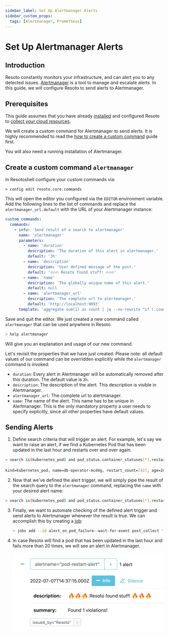 ```yaml
---
sidebar_label: Set Up Alertmanager Alerts
sidebar_custom_props:
  tags: [Alertmanager, Prometheus]
---
```


# Set Up Alertmanager Alerts

## Introduction

Resoto constantly monitors your infrastructure, and can alert you to any detected issues. [Alertmanager](https://prometheus.io/docs/alerting/latest/alertmanager/) is a tool to manage and escalate alerts. In this guide, we will configure Resoto to send alerts to Alertmanager.

## Prerequisites

This guide assumes that you have already [installed](../../getting-started/installation/index.md) and configured Resoto to [collect your cloud resources](../../getting-started/configuration/cloud-providers/index.md).

We will create a custom command for Alertmanager to send alerts. It is highly recommended to read the [how to create a custom command](../automation/create-a-custom-command) guide first.

You will also need a running installation of Alertmanager.

## Create a custom command `alertmanager`

In Resotoshell configure your custom commands via:

```shell
> config edit resoto.core.commands
```

This will open the editor you configured via the `EDITOR` environment variable. Add the following lines to the list of commands and replace the `alertmanager_url.default` with the URL of your Alertmanager instance:

```yaml
custom_commands:
  commands:
    - info: 'Send result of a search to alertmanager'
      name: 'alertmanager'
      parameters:
        - name: 'duration'
          description: 'The duration of this alert in alertmanager.'
          default: '3h'
        - name: 'description'
          description: 'User defined message of the post.'
          default: '🔥🔥🔥 Resoto found stuff! 🔥🔥🔥'
        - name: 'name'
          description: 'The globally unique name of this alert.'
          default: null
        - name: 'alertmanager_url'
          description: 'The complete url to alertmanager.'
          default: 'http://localhost:9093'
      template: 'aggregate sum(1) as count | jq --no-rewrite "if (.count // 0)==0 then [] else [.count | tostring] end" | flatten | jq --no-rewrite [{status: "firing", labels: {alertname: "{{name}}", issued_by: "Resoto"}, annotations: {summary: ("Found "+.+ " violations!"), "description": "{{description}}"}{{#duration}}, startAt:"{{now}}", endsAt:"{{duration.from_now}}"{{/duration}}}] | http POST {{alertmanager_url}}/api/v1/alerts'
```

Save and quit the editor. We just created a new command called `alertmanager` that can be used anywhere in Resoto.

```bash
> help alertmanager
```

Will give you an explanation and usage of our new command.

Let's revisit the properties that we have just created. Please note: all default values of our command can be overridden explicitly while the `alertmanager` command is invoked:

- `duration`: Every alert in Alertmanager will be automatically removed after this duration. The default value is `3h`.
- `description`: The description of the alert. This description is visible in Alertmanager.
- `alertmanager_url`: The complete url to alertmanager.
- `name`: The name of the alert. This name has to be unique in Alertmanager. This is the only mandatory property a user needs to specify explicitly, since all other properties have default values.

## Sending Alerts

1. Define search criteria that will trigger an alert. For example, let's say we want to raise an alert, if we find a Kubernetes Pod that has been updated in the last hour and restarts over and over again.

```bash
> search is(kubernetes_pod) and pod_status.container_statuses[*].restart_count > 20 and last_update<1h

​kind=kubernetes_pod, name=db-operator-mcd4g, restart_count=[42], age=2mo5d, last_update=23m, cloud=k8s, account=prod, region=kube-system
```

2. Now that we've defined the alert trigger, we will simply pipe the result of the search query to the `alertmanager` command, replacing the `name` with your desired alert name:

```bash
> search is(kubernetes_pod) and pod_status.container_statuses[*].restart_count > 20 and last_update<1h | alertmanager name=pod-restart-alert
```

3. Finally, we want to automate checking of the defined alert trigger and send alerts to Alertmanager whenever the result is true. We can accomplish this by creating a [job](/docs/concepts/automation/job):

   ```bash
   > jobs add --id alert_on_pod_failure--wait-for-event post_collect 'search is(kubernetes_pod) and pod_status.container_statuses[*].restart_count > 20 and last_update<1h | alertmanager name=pod-restart-alert'
   ```

4. In case Resoto will find a pod that has been updated in the last hour and fails more than 20 times, we will see an alert in Alertmanager.

   ![Alert is Firing](./img/alertmanager_alert.png)
